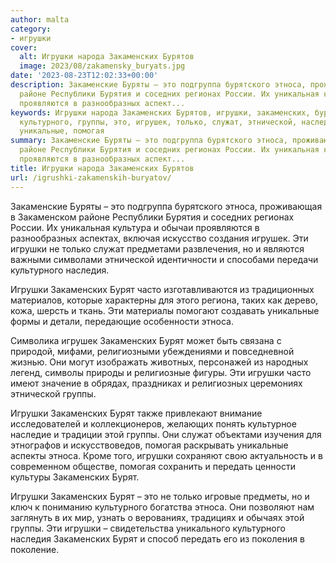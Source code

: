```yaml
---
author: malta
category:
- игрушки
cover:
  alt: Игрушки народа Закаменских Бурятов
  image: 2023/08/zakamensky_buryats.jpg
date: '2023-08-23T12:02:33+00:00'
description: Закаменские Буряты – это подгруппа бурятского этноса, проживающая в Закаменском
  районе Республики Бурятия и соседних регионах России. Их уникальная культура и обычаи
  проявляются в разнообразных аспект...
keywords: Игрушки народа Закаменских Бурятов, игрушки, закаменских, бурят, этноса,
  культурного, группы, это, игрушек, только, служат, этнической, наследия, часто,
  уникальные, помогая
summary: Закаменские Буряты – это подгруппа бурятского этноса, проживающая в Закаменском
  районе Республики Бурятия и соседних регионах России. Их уникальная культура и обычаи
  проявляются в разнообразных аспект...
title: Игрушки народа Закаменских Бурятов
url: /igrushki-zakamenskih-buryatov/
---
```


Закаменские Буряты – это подгруппа бурятского этноса, проживающая в Закаменском районе Республики Бурятия и соседних регионах России. Их уникальная культура и обычаи проявляются в разнообразных аспектах, включая искусство создания игрушек. Эти игрушки не только служат предметами развлечения, но и являются важными символами этнической идентичности и способами передачи культурного наследия.

Игрушки Закаменских Бурят часто изготавливаются из традиционных материалов, которые характерны для этого региона, таких как дерево, кожа, шерсть и ткань. Эти материалы помогают создавать уникальные формы и детали, передающие особенности этноса.

Символика игрушек Закаменских Бурят может быть связана с природой, мифами, религиозными убеждениями и повседневной жизнью. Они могут изображать животных, персонажей из народных легенд, символы природы и религиозные фигуры. Эти игрушки часто имеют значение в обрядах, праздниках и религиозных церемониях этнической группы.

Игрушки Закаменских Бурят также привлекают внимание исследователей и коллекционеров, желающих понять культурное наследие и традиции этой группы. Они служат объектами изучения для этнографов и искусствоведов, помогая раскрывать уникальные аспекты этноса. Кроме того, игрушки сохраняют свою актуальность и в современном обществе, помогая сохранить и передать ценности культуры Закаменских Бурят.

Игрушки Закаменских Бурят – это не только игровые предметы, но и ключ к пониманию культурного богатства этноса. Они позволяют нам заглянуть в их мир, узнать о верованиях, традициях и обычаях этой группы. Эти игрушки – свидетельства уникального культурного наследия Закаменских Бурят и способ передать его из поколения в поколение.